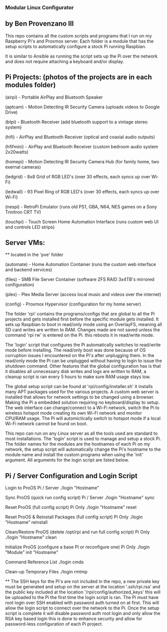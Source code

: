 ### Modular Linux Configurator 
## by Ben Provenzano III

This repo contains all the custom scripts and programs that I run on my Raspberry Pi's and Proxmox server. Each folder is a module that has the setup scripts to automatically configure a stock Pi running Raspbian.

It is similar to Ansible as running the script sets up the Pi over the network and does not require attaching a keyboard and/or display. 


## Pi Projects: (photos of the projects are in each modules folder)

(airpi) - Portable AirPlay and Bluetooth Speaker

(aptcam) - Motion Detecting IR Security Camera (uploads videos to Google Drive)

(btpi) - Bluetooth Receiver (add bluetooth support to a vintage stereo system)

(hifi) - AirPlay and Bluetooth Receiver (optical and coaxial audio outputs)

(hfifmini) - AirPlay and Bluetooth Receiver (custom bedroom audio system 2x20watts)

(homepi) - Motion Detecting IR Security Camera Hub (for family home, two exernal cameras)

(ledgrid) - 8x8 Grid of RGB LED's (over 30 effects, each syncs up over Wi-Fi)

(ledwall) - 93 Pixel Ring of RGB LED's (over 30 effects, each syncs up over Wi-Fi)

(nespi) - RetroPi Emulator (runs old PS1, GBA, N64, NES games on a Sony Trinitron CRT TV)

(touchpi) - Touch Screen Home Automation Interface (runs custom web UI and controls LED strips)


## Server VMs: 
** located in the 'pve' folder

(automate) - Home Automation Container (runs the custom web interface and backend services)

(files) - SMB File Server Container (software ZFS RAID 3x4TB's mirrored configuration)

(plex) - Plex Media Server (access local music and videos over the internet)

(config) - Proxmox Hypervisor (configuration for my home server)


The folder 'rpi' contains the programs/configs that are global to all the Pi projects and gets installed first before the specific module gets installed. It sets up Raspbian to boot in read/only mode using an OverlayFS, meaning all SD card writes are written to RAM. Changes made are not saved unless the command 'rpi rw' is entered on the Pi. this reboots it in read/write mode.

The 'login' script that configures the Pi automatically switches to read/write mode before installing. The read/only boot was done because of OS corruption issues I encountered on the Pi's after unplugging them. In the read/only mode the Pi can be unplugged without having to login to issue the shutdown command. Other features that the global configuration has is that it disables all unnecessary disk writes and logs are written to RAM, a cleanup
script is ran every 5 hours to make sure RAM usage stays low.

The global setup script can be found at 'rpi/config/installer.sh' it installs many APT packages used for the various projects. A custom web server is installed that allows for network settings to be changed using a browser. Making the Pi a embedded solution requiring no keyboard/display to setup. The web interface can change/connect to a Wi-Fi network, switch the Pi to wireless hotspot mode creating its own Wi-Fi network and monitor CPU/RAM usage. The Pi will automictically switch
to hotspot mode if a local Wi-Fi network cannot be found on boot.

This repo can run on any Linux server as all the tools used are standard to most installations. The 'login' script is used to manage and setup a stock Pi. The folder names for the modules are the hostnames of each Pi on my network, the setup script will automatically change the Pi's hostname to the module name and install the custom programs when using the 'init' argument. All arguments for
the login script are listed below.


## Pi / Server Configuration and Login Script

Login to ProOS Pi / Server
./login "Hostname"

Sync ProOS (quick run config script) Pi / Server
./login "Hostname" sync

Reset ProOS (full config script) Pi Only
./login "Hostname" reset

Reset ProOS & Reinstall Packages (full config script) Pi Only
./login "Hostname" reinstall

Clean/Restore ProOS (delete /opt/rpi and run full config script) Pi Only
./login "Hostname" clean

Initialize ProOS (configure a base Pi or reconfigure one) Pi Only
./login "Module" init "Hostname"

Command Reference List
./login cmds

Clean-up Temporary Files
./login rmtmp


** The SSH keys for the Pi's are not included in the repo, a new private key must be generated and setup on the server at the location '.ssh/rpi.rsa' and the public key included at the location '/rpi/config/authorized_keys' this will be uploaded to the Pi the first time the login script is ran. The Pi must have root login over SSH enabled with password auth turned on at first. This will allow the login script to connect over the network to the Pi. Once the setup script is complete it will disable password auth root login and only allow the RSA key based login this is done to enhance security and allow for password-less configuration of each Pi project.

